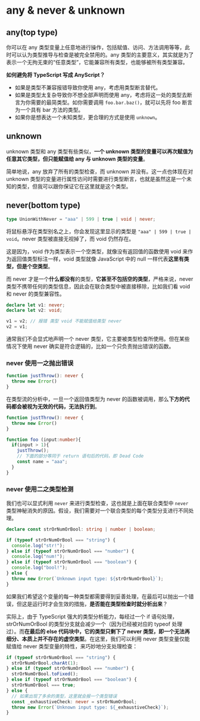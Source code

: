 # any & never & unknown

## any(top type)

你可以在 any 类型变量上任意地进行操作，包括赋值、访问、方法调用等等，此时可以认为类型推导与检查是被完全禁用的。any 类型的主要意义，其实就是为了表示一个无拘无束的“任意类型”，它能兼容所有类型，也能够被所有类型兼容。

**如何避免将 TypeScript 写成 AnyScript？**

- 如果是类型不兼容报错导致你使用 any，考虑用类型断言替代。
- 如果是类型太复杂导致你不想全部声明而使用 any，考虑将这一处的类型去断言为你需要的最简类型。如你需要调用 `foo.bar.baz()`，就可以先将 foo 断言为一个具有 bar 方法的类型。
- 如果你是想表达一个未知类型，更合理的方式是使用 `unknown`。

## unknown

unknown 类型和 any 类型有些类似，**一个 unknown 类型的变量可以再次赋值为任意其它类型，但只能赋值给 any 与 unknown 类型的变量**。

简单地说，any 放弃了所有的类型检查，而 unknown 并没有。这一点也体现在对 unknown 类型的变量进行属性访问时需要进行类型断言，也就是虽然这是一个未知的类型，但我可以跟你保证它在这里就是这个类型。

## never(bottom type)

```ts
type UnionWithNever = "aaa" | 599 | true | void | never;
```

将鼠标悬浮在类型别名之上，你会发现这里显示的类型是 `"aaa" | 599 | true | void`。never 类型被直接无视掉了，而 void 仍然存在。

这是因为，void 作为类型表示一个空类型，就像没有返回值的函数使用 void 来作为返回值类型标注一样，void 类型就像 JavaScript 中的 null 一样代表**这里有类型，但是个空类型**。

而 never 才是一个**什么都没有**的类型，**它甚至不包括空的类型**，严格来说，never 类型不携带任何的类型信息，因此会在联合类型中被直接移除，比如我们看 void 和 never 的类型兼容性。

```ts
declare let v1: never;
declare let v2: void;

v1 = v2; // 报错 类型 void 不能赋值给类型 never
v2 = v1;
```

通常我们不会显式地声明一个 never 类型，它主要被类型检查所使用。但在某些情况下使用 never 确实是符合逻辑的，比如一个只负责抛出错误的函数。

### never 使用一之抛出错误

```ts
function justThrow(): never {
  throw new Error()
}
```

在类型流的分析中，一旦一个返回值类型为 never 的函数被调用，那么**下方的代码都会被视为无效的代码，无法执行到**。

```ts
function justThrow(): never {
  throw new Error()
}

function foo (input:number){
  if(input > 1){
    justThrow();
    // 下面的部分等同于 return 语句后的代码，即 Dead Code
    const name = "aaa";
  }
}
```

### never 使用二之类型检测
我们也可以显式利用 `never` 来进行类型检查，这也就是上面在联合类型中 `never` 类型神秘消失的原因。假设，我们需要对一个联合类型的每个类型分支进行不同处理。

```ts
declare const strOrNumOrBool: string | number | boolean;

if (typeof strOrNumOrBool === "string") {
  console.log("str!");
} else if (typeof strOrNumOrBool === "number") {
  console.log("num!");
} else if (typeof strOrNumOrBool === "boolean") {
  console.log("bool!");
} else {
  throw new Error(`Unknown input type: ${strOrNumOrBool}`);
}
```

如果我们希望这个变量的每一种类型都需要得到妥善处理，在最后可以抛出一个错误，但这是运行时才会生效的措施，**是否能在类型检查时就分析出来**？

实际上，由于 TypeScript 强大的类型分析能力，每经过一个 if 语句处理，strOrNumOrBool 的类型分支就会减少一个（因为已经被对应的 typeof 处理过）。而**在最后的 else 代码块中，它的类型只剩下了 never 类型，即一个无法再细分、本质上并不存在的虚空类型**。在这里，我们可以利用 never 类型变量仅能赋值给 never 类型变量的特性，来巧妙地分支处理检查：

```ts
if (typeof strOrNumOrBool === "string") {
  strOrNumOrBool.charAt(1);
} else if (typeof strOrNumOrBool === "number") {
  strOrNumOrBool.toFixed();
} else if (typeof strOrNumOrBool === "boolean") {
  strOrNumOrBool === true;
} else {
  // 如果出现了多余的类型，这里就会报一个类型错误
  const _exhaustiveCheck: never = strOrNumOrBool;
  throw new Error(`Unknown input type: ${_exhaustiveCheck}`);
}
```
